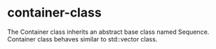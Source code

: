 # container-class
The Container class inherits an abstract base class named Sequence. Container class behaves similar to std::vector class.
